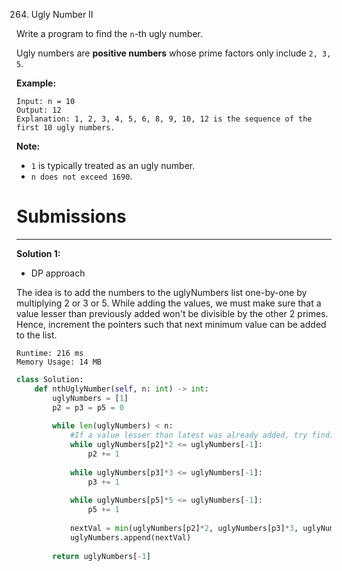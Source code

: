 264. Ugly Number II

Write a program to find the `n`-th ugly number.

Ugly numbers are **positive numbers** whose prime factors only include `2, 3, 5`. 

**Example:**
```
Input: n = 10
Output: 12
Explanation: 1, 2, 3, 4, 5, 6, 8, 9, 10, 12 is the sequence of the first 10 ugly numbers.
```

**Note:**  

* `1` is typically treated as an ugly number.
* `n does not exceed 1690`.

# Submissions
---
**Solution 1:**

* DP approach

The idea is to add the numbers to the uglyNumbers list one-by-one by multiplying 2 or 3 or 5. While adding the values, we must make sure that a value lesser than previously added won't be divisible by the other 2 primes. Hence, increment the pointers such that next minimum value can be added to the list.

```
Runtime: 216 ms
Memory Usage: 14 MB
```
```python
class Solution:
    def nthUglyNumber(self, n: int) -> int:
        uglyNumbers = [1]
        p2 = p3 = p5 = 0
        
        while len(uglyNumbers) < n:
            #If a value lesser than latest was already added, try finding next least value.
            while uglyNumbers[p2]*2 <= uglyNumbers[-1]:
                p2 += 1
            
            while uglyNumbers[p3]*3 <= uglyNumbers[-1]:
                p3 += 1
            
            while uglyNumbers[p5]*5 <= uglyNumbers[-1]:
                p5 += 1
            
            nextVal = min(uglyNumbers[p2]*2, uglyNumbers[p3]*3, uglyNumbers[p5]*5)
            uglyNumbers.append(nextVal)
        
        return uglyNumbers[-1]
```